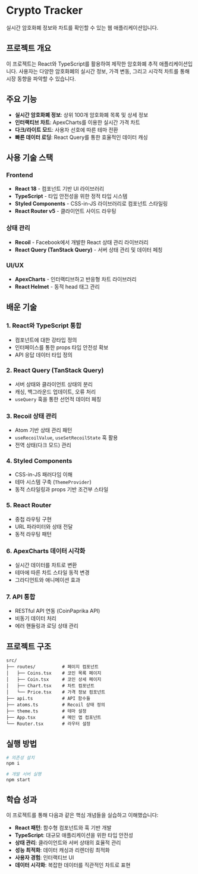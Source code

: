 # Crypto Tracker

실시간 암호화폐 정보와 차트를 확인할 수 있는 웹 애플리케이션입니다.

## 프로젝트 개요

이 프로젝트는 React와 TypeScript를 활용하여 제작한 암호화폐 추적 애플리케이션입니다. 사용자는 다양한 암호화폐의 실시간 정보, 가격 변동, 그리고 시각적 차트를 통해 시장 동향을 파악할 수 있습니다.

## 주요 기능

- **실시간 암호화폐 정보**: 상위 100개 암호화폐 목록 및 상세 정보
- **인터랙티브 차트**: ApexCharts를 이용한 실시간 가격 차트
- **다크/라이트 모드**: 사용자 선호에 따른 테마 전환
- **빠른 데이터 로딩**: React Query를 통한 효율적인 데이터 캐싱

## 사용 기술 스택

### Frontend

- **React 18** - 컴포넌트 기반 UI 라이브러리
- **TypeScript** - 타입 안전성을 위한 정적 타입 시스템
- **Styled Components** - CSS-in-JS 라이브러리로 컴포넌트 스타일링
- **React Router v5** - 클라이언트 사이드 라우팅

### 상태 관리

- **Recoil** - Facebook에서 개발한 React 상태 관리 라이브러리
- **React Query (TanStack Query)** - 서버 상태 관리 및 데이터 페칭

### UI/UX

- **ApexCharts** - 인터랙티브하고 반응형 차트 라이브러리
- **React Helmet** - 동적 head 태그 관리

## 배운 기술

### 1. **React와 TypeScript 통합**

- 컴포넌트에 대한 강타입 정의
- 인터페이스를 통한 props 타입 안전성 확보
- API 응답 데이터 타입 정의

### 2. **React Query (TanStack Query)**

- 서버 상태와 클라이언트 상태의 분리
- 캐싱, 백그라운드 업데이트, 오류 처리
- `useQuery` 훅을 통한 선언적 데이터 페칭

### 3. **Recoil 상태 관리**

- Atom 기반 상태 관리 패턴
- `useRecoilValue`, `useSetRecoilState` 훅 활용
- 전역 상태(다크 모드) 관리

### 4. **Styled Components**

- CSS-in-JS 패러다임 이해
- 테마 시스템 구축 (`ThemeProvider`)
- 동적 스타일링과 props 기반 조건부 스타일

### 5. **React Router**

- 중첩 라우팅 구현
- URL 파라미터와 상태 전달
- 동적 라우팅 패턴

### 6. **ApexCharts 데이터 시각화**

- 실시간 데이터를 차트로 변환
- 테마에 따른 차트 스타일 동적 변경
- 그라디언트와 애니메이션 효과

### 7. **API 통합**

- RESTful API 연동 (CoinPaprika API)
- 비동기 데이터 처리
- 에러 핸들링과 로딩 상태 관리

## 프로젝트 구조

```
src/
├── routes/          # 페이지 컴포넌트
│   ├── Coins.tsx    # 코인 목록 페이지
│   ├── Coin.tsx     # 코인 상세 페이지
│   ├── Chart.tsx    # 차트 컴포넌트
│   └── Price.tsx    # 가격 정보 컴포넌트
├── api.ts           # API 함수들
├── atoms.ts         # Recoil 상태 정의
├── theme.ts         # 테마 설정
├── App.tsx          # 메인 앱 컴포넌트
└── Router.tsx       # 라우터 설정
```

## 실행 방법

```bash
# 의존성 설치
npm i

# 개발 서버 실행
npm start
```

## 학습 성과

이 프로젝트를 통해 다음과 같은 핵심 개념들을 실습하고 이해했습니다:

- **React 패턴**: 함수형 컴포넌트와 훅 기반 개발
- **TypeScript**: 대규모 애플리케이션을 위한 타입 안전성
- **상태 관리**: 클라이언트와 서버 상태의 효율적 관리
- **성능 최적화**: 데이터 캐싱과 리렌더링 최적화
- **사용자 경험**: 인터랙티브 UI
- **데이터 시각화**: 복잡한 데이터를 직관적인 차트로 표현
